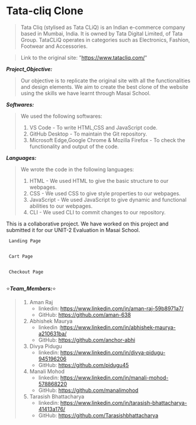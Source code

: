 # Tata-cliq Clone

>Tata Cliq (stylised as Tata CLiQ) is an Indian e-commerce company based in Mumbai, India. It is owned by Tata Digital Limited, of Tata Group. TataCLiQ operates in categories such as Electronics, Fashion, Footwear and Accessories.

>Link to the original site: "https://www.tatacliq.com/"

***Project_Objective:***
>Our objective is to replicate the original site with all the functionalities and design elements. We aim to create the best clone of the website using the skills we have learnt through Masai School.

***Softwares:***
>We used the following softwares: 
>1. VS Code - To write HTML,CSS and JavaScript code. 
>2. GitHub Desktop - To maintain the Git repository. 
>3. Microsoft Edge,Google Chrome & Mozilla Firefox - To check the functionality and output of the code.


***Languages:***
>We wrote the code in the following languages: 
>1. HTML - We used HTML to give the basic structure to our webpages. 
>2. CSS - We used CSS to give style properties to our webpages. 
>3. JavaScript - We used JavaScript to give dynamic and functional abilities to our webpages. 
>4. CLI - We used CLI to commit changes to our repository.



This is a collaborative project. We have worked on this project and submitted it for our UNIT-2 Evaluation in Masai School.

     Landing Page
<img src="https://miro.medium.com/max/875/0*QeOyNH3i22-MNABc.png" alt="">

     Cart Page
<img src="https://miro.medium.com/max/875/0*sJNgXpuibdK8r75A.png" alt="">

     Checkout Page
<img src="https://miro.medium.com/max/875/0*ex84Kv59bWjZ4OZg.png" alt="">

:star:***Team_Members:***:star: 
  >1. Aman Raj
   >    - linkedin: https://www.linkedin.com/in/aman-raj-59b8971a7/
   >    - GitHub: https://github.com/aman-638 
  >2. Abhishek Maurya
   >    - linkedin :https://www.linkedin.com/in/abhishek-maurya-a210631ba/
   >    - GitHub: https://github.com/anchor-abhi 
  >3. Divya Pidugu
   >    - linkedin: https://www.linkedin.com/in/divya-pidugu-945196206
   >    - GitHub: https://github.com/pidugu45
  >4. Manali Mohod 
   >    - linkedin: https://www.linkedin.com/in/manali-mohod-578868220
   >    - GitHub: https://github.com/manalimohod 
  >5. Tarasish Bhattacharya
   >    - linkedin: https://www.linkedin.com/in/tarasish-bhattacharya-41413a176/
   >    - GitHub: https://github.com/Tarasishbhattacharya 



